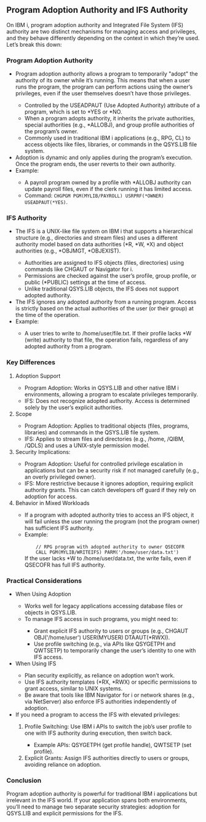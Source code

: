 <h2>Program Adoption Authority and IFS Authority</h2>
On IBM i, program adoption authority and Integrated File System (IFS) authority are two distinct mechanisms for managing access and privileges, and they behave differently depending on the context in which they’re used. Let’s break this down:

<h3>Program Adoption Authority</h3>
<ul>
  <li>Program adoption authority allows a program to temporarily "adopt" the authority of its owner while it’s running. This means that when a user runs the program, the program can perform actions using the owner’s privileges, even if the user themselves doesn’t have those privileges.</li>
  <ul>
  <li>Controlled by the USEADPAUT (Use Adopted Authority) attribute of a program, which is set to *YES or *NO.</li>
  <li>When a program adopts authority, it inherits the private authorities, special authorities (e.g., *ALLOBJ), and group profile authorities of the program’s owner.</li>
  <li>Commonly used in traditional IBM i applications (e.g., RPG, CL) to access objects like files, libraries, or commands in the QSYS.LIB file system.</li>
  </ul>
  <li>Adoption is dynamic and only applies during the program’s execution. Once the program ends, the user reverts to their own authority.</li>
  <li>Example:</li>
  <ul>
    <li>A payroll program owned by a profile with *ALLOBJ authority can update payroll files, even if the clerk running it has limited access.</li>
    <li>Command: <code>CHGPGM PGM(MYLIB/PAYROLL) USRPRF(*OWNER) USEADPAUT(*YES)</code>.</li>
  </ul>
</ul>
<h3>IFS Authority</h3>
<ul>
<li>The IFS is a UNIX-like file system on IBM i that supports a hierarchical structure (e.g., directories and stream files) and uses a different authority model based on data authorities (*R, *W, *X) and object authorities (e.g., *OBJMGT, *OBJEXIST).</li>
<ul>
  <li>Authorities are assigned to IFS objects (files, directories) using commands like CHGAUT or Navigator for i.</li>
  <li>Permissions are checked against the user’s profile, group profile, or public (*PUBLIC) settings at the time of access.</li>
  <li>Unlike traditional QSYS.LIB objects, the IFS does not support adopted authority.</li>
</ul>
  <li>The IFS ignores any adopted authority from a running program. Access is strictly based on the actual authorities of the user (or their group) at the time of the operation.</li>
  <li>Example:</li>
  <ul>
  <li>A user tries to write to /home/user/file.txt. If their profile lacks *W (write) authority to that file, the operation fails, regardless of any adopted authority from a program.</li>    
  </ul>  
</ul>

<h3>Key Differences</h3>
<ol>
  <li>Adoption Support</li>
  <ul>
    <li>Program Adoption: Works in QSYS.LIB and other native IBM i environments, allowing a program to escalate privileges temporarily.</li>
    <li>IFS: Does not recognize adopted authority. Access is determined solely by the user’s explicit authorities.</li>
  </ul>
  <li>Scope</li>
  <ul>
    <li>Program Adoption: Applies to traditional objects (files, programs, libraries) and commands in the QSYS.LIB file system.</li>
    <li>IFS: Applies to stream files and directories (e.g., /home, /QIBM, /QDLS) and uses a UNIX-style permission model.</li>
  </ul>
  <li>Security Implications:</li>
  <ul>
    <li>Program Adoption: Useful for controlled privilege escalation in applications but can be a security risk if not managed carefully (e.g., an overly privileged owner).</li>
    <li>IFS: More restrictive because it ignores adoption, requiring explicit authority grants. This can catch developers off guard if they rely on adoption for access.</li>
  </ul>
  <li>Behavior in Mixed Workloads</li>
  <ul>
    <li>If a program with adopted authority tries to access an IFS object, it will fail unless the user running the program (not the program owner) has sufficient IFS authority.</li>
    <li>Example:<br /><code>
    // RPG program with adopted authority to owner QSECOFR
    CALL PGM(MYLIB/WRITEIFS) PARM('/home/user/data.txt')</code><br />
    If the user lacks *W to /home/user/data.txt, the write fails, even if QSECOFR has full IFS authority.</li>
  </ul>
</ol>

<h3>Practical Considerations</h3>
<ul>
  <li>When Using Adoption</li>
  <ul>
    <li>Works well for legacy applications accessing database files or objects in QSYS.LIB.</li>
    <li>To manage IFS access in such programs, you might need to:</li>
    <ul>
      <li>Grant explicit IFS authority to users or groups (e.g., CHGAUT OBJ('/home/user') USER(MYUSER) DTAAUT(*RWX)).</li>
      <li>Use profile switching (e.g., via APIs like QSYGETPH and QWTSETP) to temporarily change the user’s identity to one with IFS access.</li>
    </ul>
  </ul>
  <li>When Using IFS</li>
  <ul>
    <li>Plan security explicitly, as reliance on adoption won’t work.</li>
    <li>Use IFS authority templates (*RX, *RWX) or specific permissions to grant access, similar to UNIX systems.</li>
    <li>Be aware that tools like IBM Navigator for i or network shares (e.g., via NetServer) also enforce IFS authorities independently of adoption.</li>
  </ul>
  <li>If you need a program to access the IFS with elevated privileges:</li>
  <ol>
    <li>Profile Switching: Use IBM i APIs to switch the job’s user profile to one with IFS authority during execution, then switch back.</li>
    <ul>
      <li>Example APIs: QSYGETPH (get profile handle), QWTSETP (set profile).</li>
    </ul>
    <li>Explicit Grants: Assign IFS authorities directly to users or groups, avoiding reliance on adoption.</li>
  </ol>
</ul>

<h3>Conclusion</h3>
<p>Program adoption authority is powerful for traditional IBM i applications but irrelevant in the IFS world. If your application spans both environments, you’ll need to manage two separate security strategies: adoption for QSYS.LIB and explicit permissions for the IFS.</p>
